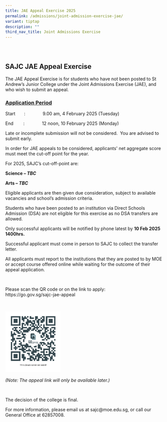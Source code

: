 ```yaml
---
title: JAE Appeal Exercise 2025
permalink: /admissions/joint-admission-exercise-jae/
variant: tiptap
description: ""
third_nav_title: Joint Admissions Exercise
---
```

<h3><strong>&nbsp;</strong></h3>
<h2><strong>SAJC JAE Appeal Exercise</strong></h2>
<p>The JAE Appeal Exercise is for students who have not been posted to St
Andrew’s Junior College under the Joint Admissions Exercise (JAE), and
who wish to submit an appeal.</p>
<p></p>
<h3><u>Application Period</u></h3>
<p>Start&nbsp;&nbsp;&nbsp;&nbsp;&nbsp;&nbsp; :&nbsp;&nbsp;&nbsp;&nbsp;&nbsp;&nbsp;&nbsp;&nbsp;&nbsp;&nbsp;&nbsp;&nbsp;&nbsp;
9.00 am, 4 February 2025 (Tuesday)</p>
<p>End&nbsp;&nbsp;&nbsp;&nbsp;&nbsp;&nbsp;&nbsp; :&nbsp;&nbsp;&nbsp;&nbsp;&nbsp;&nbsp;&nbsp;&nbsp;&nbsp;&nbsp;&nbsp;&nbsp;&nbsp;
12 noon, 10 February 2025 (Monday)</p>
<p>Late or incomplete submission will not be considered. &nbsp;You are advised
to submit early.</p>
<p>In order for JAE appeals to be considered, applicants' net aggregate score
must meet the cut-off point for the year.</p>
<p>For 2025, SAJC’s cut-off-point are:</p>
<p><strong>Science – <em>TBC</em></strong>
</p>
<p><strong>Arts – <em>TBC</em></strong>
</p>
<p>Eligible applicants are then given due consideration, subject to available
vacancies and school’s admission criteria.</p>
<p>Students who have been posted to an institution via Direct Schools Admission
(DSA) are not eligible for this exercise as no DSA transfers are allowed.</p>
<p>Only successful applicants will be notified by phone latest by <strong>10 Feb 2025 1400hrs.</strong>
</p>
<p>Successful applicant must come in person to SAJC to collect the transfer
letter.&nbsp;</p>
<p>All applicants must report to the institutions that they are posted to
by MOE or accept course offered online while waiting for the outcome of
their appeal application.</p>
<p>&nbsp;</p>
<p>Please scan the QR code or on the link to apply:
<br><a rel="noopener noreferrer nofollow" target="_blank">https://go.gov.sg/sajc-jae-appeal</a>
</p>
<p>&nbsp;</p>
<div class="isomer-image-wrapper">
<img style="width: 35%;" height="auto" width="100%" alt="" src="/images/QR Codes/QR_JAE2025.png">
</div>
<p><em>(Note: The appeal link will only be available later.)</em>
</p>
<p>&nbsp;</p>
<p>The decision of the college is final.</p>
<p>For more information, please email us at <a rel="noopener noreferrer nofollow" target="_blank">sajc@moe.edu.sg</a>,
or call our General Office at 62857008.</p>